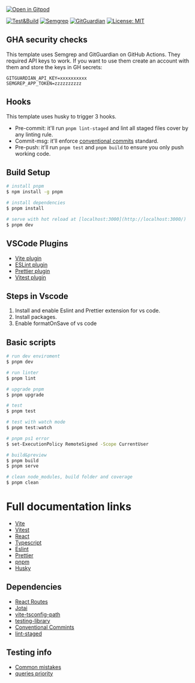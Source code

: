 [![Open in Gitpod](https://gitpod.io/button/open-in-gitpod.svg)](https://gitpod.io/#https://github.com/BMogetta/front-end-template)

<!-- https://docs.github.com/en/actions/monitoring-and-troubleshooting-workflows/adding-a-workflow-status-badge -->

[![Test&Build](https://github.com/BMogetta/front-end-template/actions/workflows/test-and-build.yml/badge.svg)](https://github.com/BMogetta/front-end-template/actions/workflows/test-and-build.yml)
[![Semgrep](https://github.com/BMogetta/front-end-template/actions/workflows/semgrep.yml/badge.svg)](https://github.com/BMogetta/front-end-template/actions/workflows/semgrep.yml)
[![GitGuardian](https://github.com/BMogetta/front-end-template/actions/workflows/gitguardian.yml/badge.svg)](https://github.com/BMogetta/front-end-template/actions/workflows/gitguardian.yml)
[![License: MIT](https://img.shields.io/badge/License-MIT-blue.svg)](https://opensource.org/licenses/MIT)

## GHA security checks

This template uses Semgrep and GitGuardian on GitHub Actions. They required API keys to work. If you want to use them create an account with them and store the keys in GH secrets:

```
GITGUARDIAN_API_KEY=xxxxxxxxxx
SEMGREP_APP_TOKEN=zzzzzzzzzz
```

## Hooks

This template uses husky to trigger 3 hooks.

- Pre-commit: it'll run `pnpm lint-staged` and lint all staged files cover by any linting rule.
- Commit-msg: it'll enforce [conventional commits](https://www.conventionalcommits.org/en/v1.0.0/) standard.
- Pre-push: it'll run `pnpm test` and `pnpm build` to ensure you only push working code.

## Build Setup

```bash
# install pnpm
$ npm install -g pnpm

# install dependencies
$ pnpm install

# serve with hot reload at [localhost:3000](http://localhost:3000/)
$ pnpm dev
```

## VSCode Plugins

- [Vite plugin](https://marketplace.visualstudio.com/items?itemName=antfu.vite)
- [ESLint plugin](https://marketplace.visualstudio.com/items?itemName=dbaeumer.vscode-eslint)
- [Prettier plugin](https://marketplace.visualstudio.com/items?itemName=esbenp.prettier-vscode)
- [Vitest plugin](https://marketplace.visualstudio.com/items?itemName=ZixuanChen.vitest-explorer)

## Steps in Vscode

1. Install and enable Eslint and Prettier extension for vs code.
2. Install packages.
3. Enable formatOnSave of vs code

## Basic scripts

```bash
# run dev enviroment
$ pnpm dev

# run linter
$ pnpm lint

# upgrade pnpm
$ pnpm upgrade

# test
$ pnpm test

# test with watch mode
$ pnpm test:watch

# pnpm ps1 error
$ set-ExecutionPolicy RemoteSigned -Scope CurrentUser

# build&preview
$ pnpm build
$ pnpm serve

# clean node_modules, build folder and coverage
$ pnpm clean
```

# Full documentation links

- [Vite](https://vitejs.dev/guide/)
- [Vitest](https://vitest.dev/guide/)
- [React](https://reactjs.org/docs/getting-started.html)
- [Typescript](https://www.typescriptlang.org/docs/)
- [Eslint](https://eslint.org/docs/latest/)
- [Prettier](https://prettier.io/docs/en/index.html)
- [pnpm](https://pnpm.io/motivation)
- [Husky](https://typicode.github.io/husky/#/)

## Dependencies

- [React Routes](https://reactrouter.com/en/main/start/tutorial)
- [Jotai](https://jotai.org/docs/introduction)
- [vite-tsconfig-path](https://github.com/aleclarson/vite-tsconfig-paths#readme)
- [testing-library](https://testing-library.com/docs/react-testing-library/intro/)
- [Conventional Commints](https://www.conventionalcommits.org/en/v1.0.0/#summary)
- [lint-staged](https://github.com/okonet/lint-staged)

## Testing info

- [Common mistakes](https://kentcdodds.com/blog/common-mistakes-with-react-testing-library)
- [queries priority](https://testing-library.com/docs/queries/about#priority)
